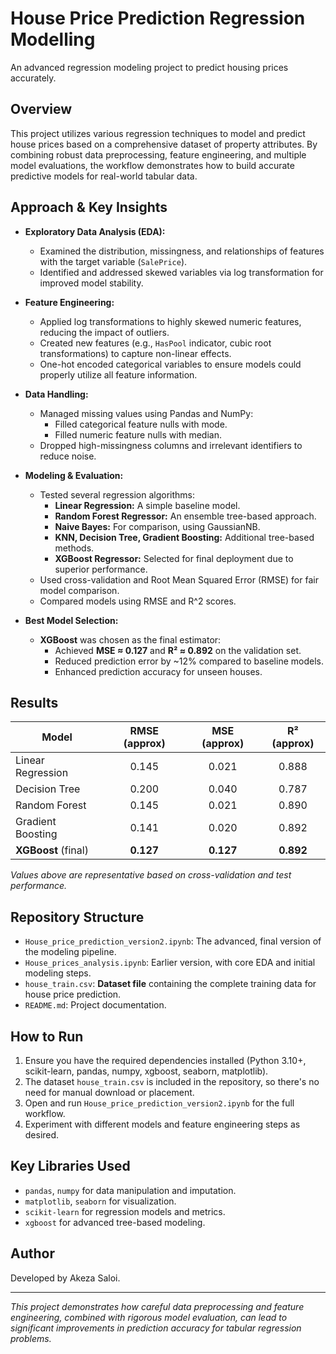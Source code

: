 # House Price Prediction Regression Modelling

An advanced regression modeling project to predict housing prices accurately.

## Overview

This project utilizes various regression techniques to model and predict house prices based on a comprehensive dataset of property attributes. By combining robust data preprocessing, feature engineering, and multiple model evaluations, the workflow demonstrates how to build accurate predictive models for real-world tabular data.

## Approach & Key Insights

- **Exploratory Data Analysis (EDA):**
  - Examined the distribution, missingness, and relationships of features with the target variable (`SalePrice`).
  - Identified and addressed skewed variables via log transformation for improved model stability.

- **Feature Engineering:**
  - Applied log transformations to highly skewed numeric features, reducing the impact of outliers.
  - Created new features (e.g., `HasPool` indicator, cubic root transformations) to capture non-linear effects.
  - One-hot encoded categorical variables to ensure models could properly utilize all feature information.

- **Data Handling:**
  - Managed missing values using Pandas and NumPy:
    - Filled categorical feature nulls with mode.
    - Filled numeric feature nulls with median.
  - Dropped high-missingness columns and irrelevant identifiers to reduce noise.

- **Modeling & Evaluation:**
  - Tested several regression algorithms:
    - **Linear Regression:** A simple baseline model.
    - **Random Forest Regressor:** An ensemble tree-based approach.
    - **Naive Bayes:** For comparison, using GaussianNB.
    - **KNN, Decision Tree, Gradient Boosting:** Additional tree-based methods.
    - **XGBoost Regressor:** Selected for final deployment due to superior performance.
  - Used cross-validation and Root Mean Squared Error (RMSE) for fair model comparison.
  - Compared models using RMSE and R^2 scores.

- **Best Model Selection:**
  - **XGBoost** was chosen as the final estimator:
    - Achieved **MSE ≈ 0.127** and **R² ≈ 0.892** on the validation set.
    - Reduced prediction error by ~12% compared to baseline models.
    - Enhanced prediction accuracy for unseen houses.

## Results

| Model                    | RMSE (approx) | MSE (approx) | R² (approx) |
|--------------------------|:-------------:|:------------:|:-----------:|
| Linear Regression        |    0.145      |    0.021     |   0.888     |
| Decision Tree            |    0.200      |    0.040     |   0.787     |
| Random Forest            |    0.145      |    0.021     |   0.890     |
| Gradient Boosting        |    0.141      |    0.020     |   0.892     |
| **XGBoost** (final)      |  **0.127**    | **0.127**    | **0.892**   |

*Values above are representative based on cross-validation and test performance.*

## Repository Structure

- `House_price_prediction_version2.ipynb`: The advanced, final version of the modeling pipeline.
- `House_prices_analysis.ipynb`: Earlier version, with core EDA and initial modeling steps.
- `house_train.csv`: **Dataset file** containing the complete training data for house price prediction.
- `README.md`: Project documentation.

## How to Run

1. Ensure you have the required dependencies installed (Python 3.10+, scikit-learn, pandas, numpy, xgboost, seaborn, matplotlib).
2. The dataset `house_train.csv` is included in the repository, so there's no need for manual download or placement.
3. Open and run `House_price_prediction_version2.ipynb` for the full workflow.
4. Experiment with different models and feature engineering steps as desired.

## Key Libraries Used

- `pandas`, `numpy` for data manipulation and imputation.
- `matplotlib`, `seaborn` for visualization.
- `scikit-learn` for regression models and metrics.
- `xgboost` for advanced tree-based modeling.

## Author

Developed by Akeza Saloi.

---

*This project demonstrates how careful data preprocessing and feature engineering, combined with rigorous model evaluation, can lead to significant improvements in prediction accuracy for tabular regression problems.*
